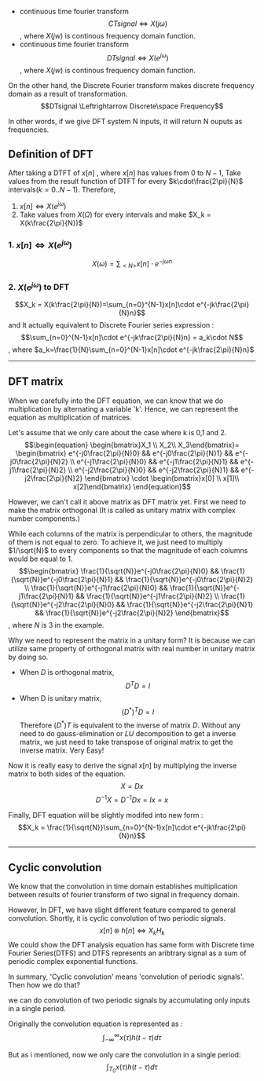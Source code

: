 
- continuous time fourier transform
	$$CTsignal \Leftrightarrow X(j\omega)$$
	, where $X(jw)$ is continous frequency domain function.
- continuous time fourier transform
$$DTsignal \Leftrightarrow X(e^{j\omega})$$
	, where $X(jw)$ is continous frequency domain function.

On the other hand, the Discrete Fourier transform makes discrete frequency domain as a result of transformation.
$$DTsignal \Leftrightarrow Discrete\space Frequency$$

In other words, if we give DFT system N inputs, it will return N ouputs as frequencies.

## Definition of DFT

After taking a DTFT of $x[n]$ , where $x[n]$ has values from 0 to $N-1$, Take values from the result function of DTFT for every $k\cdot\frac{2\pi}{N}$ intervals($k=0..N-1$).
Therefore,
1. $x[n] \Leftrightarrow X(e^{j\omega})$
2. Take values from $X(\Omega)$ for every intervals and make $X_k = X(k\frac{2\pi}{N})$ 

### 1. $x[n] \Leftrightarrow X(e^{j\omega})$
$$X(\omega) = \sum_{<N>}x[n]\cdot e^{-j\omega n}$$

### 2. $X(e^{j\omega})$ to DFT 
$$X_k = X(k\frac{2\pi}{N})=\sum_{n=0}^{N-1}x[n]\cdot e^{-jk\frac{2\pi}{N}n}$$ and It actually equivalent to Discrete Fourier series expression :
$$\sum_{n=0}^{N-1}x[n]\cdot e^{-jk\frac{2\pi}{N}n} = a_k\cdot N$$, where $a_k=\frac{1}{N}\sum_{n=0}^{N-1}x[n]\cdot e^{-jk\frac{2\pi}{N}n}$

---
## DFT matrix

When we carefully into the DFT equation, we can know that we do multiplication by alternating a variable 'k'. 
Hence, we can represent the equation as multiplication of matrices.

Let's assume that we only care about the case where k is 0,1 and 2.
$$\begin{equation}
\begin{bmatrix}X_1 \\ X_2\\ X_3\end{bmatrix}=
\begin{bmatrix}
e^{-j0\frac{2\pi}{N}0} && e^{-j0\frac{2\pi}{N}1} && e^{-j0\frac{2\pi}{N}2} \\
e^{-j1\frac{2\pi}{N}0} && e^{-j1\frac{2\pi}{N}1} && e^{-j1\frac{2\pi}{N}2} \\ 
e^{-j2\frac{2\pi}{N}0} && e^{-j2\frac{2\pi}{N}1} && e^{-j2\frac{2\pi}{N}2}
\end{bmatrix}
\cdot
\begin{bmatrix}x[0] \\ x[1]\\ x[2]\end{bmatrix}
\end{equation}$$

However, we can't call it above matrix as DFT matrix yet.
First we need to make the matrix orthogonal (It is called as unitary matrix with complex number components.)

While each columns of the matrix is perpendicular to others, the magnitude of them is not equal to zero.
To achieve it, we just need to multiply $1/\sqrt{N}$ to every components so that the magnitude of each columns would be equal to 1.
$$\begin{bmatrix}
\frac{1}{\sqrt{N}}e^{-j0\frac{2\pi}{N}0} && \frac{1}{\sqrt{N}}e^{-j0\frac{2\pi}{N}1} && \frac{1}{\sqrt{N}}e^{-j0\frac{2\pi}{N}2} \\
\frac{1}{\sqrt{N}}e^{-j1\frac{2\pi}{N}0} && \frac{1}{\sqrt{N}}e^{-j1\frac{2\pi}{N}1} && \frac{1}{\sqrt{N}}e^{-j1\frac{2\pi}{N}2} \\ 
\frac{1}{\sqrt{N}}e^{-j2\frac{2\pi}{N}0} && \frac{1}{\sqrt{N}}e^{-j2\frac{2\pi}{N}1} && \frac{1}{\sqrt{N}}e^{-j2\frac{2\pi}{N}2}
\end{bmatrix}$$, where $N$ is 3 in the example.

Why we need to represent the matrix in a unitary form?
It is because we can utilize same property of orthogonal matrix with real number in unitary matrix by doing so.
- When $D$ is orthogonal matrix,
$$D^TD = I$$
- When D is unitary matrix,
$$(D^*)^TD=I$$
Therefore $(D^*)T$ is equivalent to the inverse of matrix $D$. 
Without any need to do gauss-elimination or $LU$ decomposition to get a inverse matrix, we just need to take transpose of original matrix to get the inverse matrix.
Very Easy!

Now it is really easy to derive the signal $x[n]$ by multiplying the inverse matrix to both sides of the equation.
$$X=Dx$$
$$D^{-1}X = D^{-1}Dx = Ix = x$$

Finally, DFT equation will be slightly modifed into new form :
$$X_k = \frac{1}{\sqrt{N}}\sum_{n=0}^{N-1}x[n]\cdot e^{-jk\frac{2\pi}{N}n}$$

---

## Cyclic convolution

We know that the convolution in time domain establishes multiplication between results of fourier transform of two signal in frequency domain.

However, In DFT, we have slight different feature compared to general convolution.
Shortly, it is cyclic convolution of two periodic signals.
$$x[n]\circledast h[n] \Leftrightarrow X_kH_k$$
We could show the DFT analysis equation has same form with Discrete time Fourier Series(DTFS) and DTFS represents an aribtrary signal as a sum of periodic complex exponential functions.

In summary, 'Cyclic convolution' means 'convolution of periodic signals'.
Then how we do that?

we can do convolution of two periodic signals by accumulating only inputs in a single period.

Originally the convolution equation is represented as :
$$\int_{-\infty}^{\infty}x(\tau)h(t-\tau)d\tau$$

But as i mentioned, now we only care the convolution in a single period:
$$\int_{T_0}x(\tau)h(t-\tau)d\tau$$